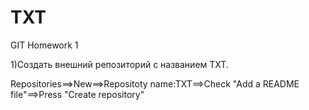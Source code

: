 # TXT
GIT Homework 1

1)Создать внешний репозиторий c названием TXT.

Repositories==>New==>Repositoty name:TXT==>Check "Add a README file"==>Press "Create repository"

 
